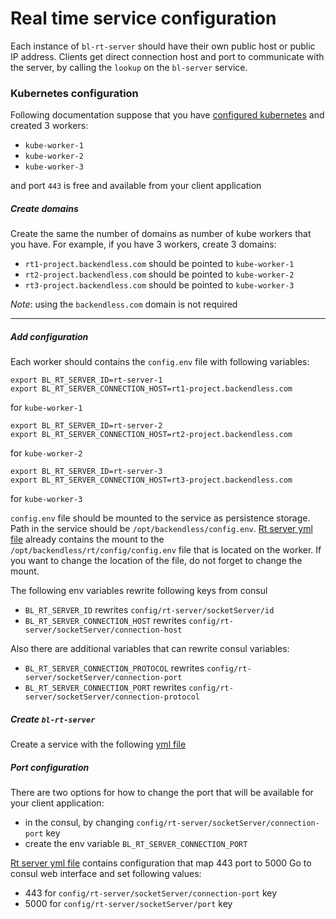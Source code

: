 # Real time service configuration

Each instance of `bl-rt-server` should have their own public host or public IP address. 
Clients get direct connection host and port to communicate with the server, by calling the `lookup` on the `bl-server` service.


### Kubernetes configuration

Following documentation suppose that you have [configured kubernetes](kubernetes/kubernetes.md) and created 3 workers:
- `kube-worker-1`
- `kube-worker-2`
- `kube-worker-3` 

and port `443` is free and available from your client application

##### Create domains
Create the same the number of domains as number of kube workers that you have. For example, if you have 3 workers, create 3 domains:

- `rt1-project.backendless.com` should be pointed to `kube-worker-1`
- `rt2-project.backendless.com` should be pointed to `kube-worker-2`
- `rt3-project.backendless.com` should be pointed to `kube-worker-3`

*Note*: using the `backendless.com` domain is not required

***

##### Add configuration  
Each worker should contains the `config.env` file with following variables:
```
export BL_RT_SERVER_ID=rt-server-1
export BL_RT_SERVER_CONNECTION_HOST=rt1-project.backendless.com
```
for `kube-worker-1`

```
export BL_RT_SERVER_ID=rt-server-2
export BL_RT_SERVER_CONNECTION_HOST=rt2-project.backendless.com
```
for `kube-worker-2`

```
export BL_RT_SERVER_ID=rt-server-3
export BL_RT_SERVER_CONNECTION_HOST=rt3-project.backendless.com
```
for `kube-worker-3`


`config.env` file should be mounted to the service as persistence storage. Path in the service should be `/opt/backendless/config.env`. 
[Rt server yml file](kubernetes/services/yml/bl-rt-server.yml) already contains the mount to the `/opt/backendless/rt/config/config.env` file that is located
on the worker. 
If you want to change the location of the file, do not forget to change the mount.

The following env variables rewrite following keys from consul
- `BL_RT_SERVER_ID` rewrites `config/rt-server/socketServer/id`
- `BL_RT_SERVER_CONNECTION_HOST` rewrites `config/rt-server/socketServer/connection-host`

Also there are additional variables that can rewrite consul variables:
- `BL_RT_SERVER_CONNECTION_PROTOCOL` rewrites `config/rt-server/socketServer/connection-port`
- `BL_RT_SERVER_CONNECTION_PORT` rewrites `config/rt-server/socketServer/connection-protocol`
  

##### Create `bl-rt-server`
Create a service with the following [yml file](kubernetes/services/yml/bl-rt-server.yml)

##### Port configuration

There are two options for how to change the port that will be available for your client application:
- in the consul, by changing `config/rt-server/socketServer/connection-port` key
- create the env variable `BL_RT_SERVER_CONNECTION_PORT`

[Rt server yml file](kubernetes/services/yml/bl-rt-server.yml) contains configuration that map 443 port to 5000
Go to consul web interface and set following values:
- 443 for `config/rt-server/socketServer/connection-port` key
- 5000 for `config/rt-server/socketServer/port` key




